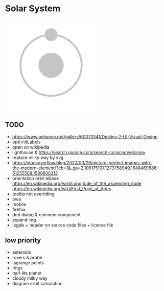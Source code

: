 # Solar System

![logo](/src/assets/logo.svg?raw=true)

## TODO

- https://www.behance.net/gallery/60073341/Destiny-2-UI-Visual-Design
- opti initLabels
- open on wikipedia
- lighthouse & https://search.google.com/search-console/welcome
- replace milky way by svg
- https://stackoverflow.blog/2022/03/28/picture-perfect-images-with-the-modern-element/?cb=1&_ga=2.106175107.1273758949.1648469886-51255508.1580900213
- orientation orbit ellipse https://en.wikipedia.org/wiki/Longitude_of_the_ascending_node https://en.wikipedia.org/wiki/First_Point_of_Aries
- tooltip not overriding
- pwa
- mobile
- firefox
- dnd dialog & common component
- expand img
- legals + header on source code files + licence file

## low priority
- asteroids
- rovers & probe
- lagrange points
- rings
- half-lite planet
- cloudy milky way
- diagram orbit calculation
